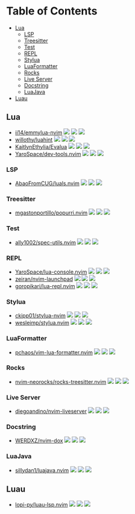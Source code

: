 # Table of Contents

<!-- toc -->

- [Lua](#lua)
  - [LSP](#lsp)
  - [Treesitter](#treesitter)
  - [Test](#test)
  - [REPL](#repl)
  - [Stylua](#stylua)
  - [LuaFormatter](#luaformatter)
  - [Rocks](#rocks)
  - [Live Server](#live-server)
  - [Docstring](#docstring)
  - [LuaJava](#luajava)
- [Luau](#luau)

<!-- tocstop -->

## Lua

- [ii14/emmylua-nvim](https://github.com/ii14/emmylua-nvim) ![](https://img.shields.io/github/stars/ii14/emmylua-nvim) ![](https://img.shields.io/github/last-commit/ii14/emmylua-nvim) ![](https://img.shields.io/github/commit-activity/y/ii14/emmylua-nvim)
- [willothy/luahint](https://github.com/willothy/luahint) ![](https://img.shields.io/github/stars/willothy/luahint) ![](https://img.shields.io/github/last-commit/willothy/luahint) ![](https://img.shields.io/github/commit-activity/y/willothy/luahint)
- [KaitlynEthylia/Evalua](https://github.com/KaitlynEthylia/Evalua) ![](https://img.shields.io/github/stars/KaitlynEthylia/Evalua) ![](https://img.shields.io/github/last-commit/KaitlynEthylia/Evalua) ![](https://img.shields.io/github/commit-activity/y/KaitlynEthylia/Evalua)
- [YaroSpace/dev-tools.nvim](https://github.com/YaroSpace/dev-tools.nvim) ![](https://img.shields.io/github/stars/YaroSpace/dev-tools.nvim) ![](https://img.shields.io/github/last-commit/YaroSpace/dev-tools.nvim) ![](https://img.shields.io/github/commit-activity/y/YaroSpace/dev-tools.nvim)

### LSP

- [AbaoFromCUG/luals.nvim](https://github.com/AbaoFromCUG/luals.nvim) ![](https://img.shields.io/github/stars/AbaoFromCUG/luals.nvim) ![](https://img.shields.io/github/last-commit/AbaoFromCUG/luals.nvim) ![](https://img.shields.io/github/commit-activity/y/AbaoFromCUG/luals.nvim)

### Treesitter

- [mgastonportillo/popurri.nvim](https://github.com/mgastonportillo/popurri.nvim) ![](https://img.shields.io/github/stars/mgastonportillo/popurri.nvim) ![](https://img.shields.io/github/last-commit/mgastonportillo/popurri.nvim) ![](https://img.shields.io/github/commit-activity/y/mgastonportillo/popurri.nvim)

### Test

- [ally1002/spec-utils.nvim](https://github.com/ally1002/spec-utils.nvim) ![](https://img.shields.io/github/stars/ally1002/spec-utils.nvim) ![](https://img.shields.io/github/last-commit/ally1002/spec-utils.nvim) ![](https://img.shields.io/github/commit-activity/y/ally1002/spec-utils.nvim)

### REPL

- [YaroSpace/lua-console.nvim](https://github.com/YaroSpace/lua-console.nvim) ![](https://img.shields.io/github/stars/YaroSpace/lua-console.nvim) ![](https://img.shields.io/github/last-commit/YaroSpace/lua-console.nvim) ![](https://img.shields.io/github/commit-activity/y/YaroSpace/lua-console.nvim)
- [zeiran/nvim-launchpad](https://github.com/zeiran/nvim-launchpad) ![](https://img.shields.io/github/stars/zeiran/nvim-launchpad) ![](https://img.shields.io/github/last-commit/zeiran/nvim-launchpad) ![](https://img.shields.io/github/commit-activity/y/zeiran/nvim-launchpad)
- [goropikari/lua-repl.nvim](https://github.com/goropikari/lua-repl.nvim) ![](https://img.shields.io/github/stars/goropikari/lua-repl.nvim) ![](https://img.shields.io/github/last-commit/goropikari/lua-repl.nvim) ![](https://img.shields.io/github/commit-activity/y/goropikari/lua-repl.nvim)

### Stylua

- [ckipp01/stylua-nvim](https://github.com/ckipp01/stylua-nvim) ![](https://img.shields.io/github/stars/ckipp01/stylua-nvim) ![](https://img.shields.io/github/last-commit/ckipp01/stylua-nvim) ![](https://img.shields.io/github/commit-activity/y/ckipp01/stylua-nvim)
- [wesleimp/stylua.nvim](https://github.com/wesleimp/stylua.nvim) ![](https://img.shields.io/github/stars/wesleimp/stylua.nvim) ![](https://img.shields.io/github/last-commit/wesleimp/stylua.nvim) ![](https://img.shields.io/github/commit-activity/y/wesleimp/stylua.nvim)

### LuaFormatter

- [pchaos/vim-lua-formatter.nvim](https://github.com/pchaos/vim-lua-formatter.nvim) ![](https://img.shields.io/github/stars/pchaos/vim-lua-formatter.nvim) ![](https://img.shields.io/github/last-commit/pchaos/vim-lua-formatter.nvim) ![](https://img.shields.io/github/commit-activity/y/pchaos/vim-lua-formatter.nvim)

### Rocks

- [nvim-neorocks/rocks-treesitter.nvim](https://github.com/nvim-neorocks/rocks-treesitter.nvim) ![](https://img.shields.io/github/stars/nvim-neorocks/rocks-treesitter.nvim) ![](https://img.shields.io/github/last-commit/nvim-neorocks/rocks-treesitter.nvim) ![](https://img.shields.io/github/commit-activity/y/nvim-neorocks/rocks-treesitter.nvim)

### Live Server

- [diegoandino/nvim-liveserver](https://github.com/diegoandino/nvim-liveserver) ![](https://img.shields.io/github/stars/diegoandino/nvim-liveserver) ![](https://img.shields.io/github/last-commit/diegoandino/nvim-liveserver) ![](https://img.shields.io/github/commit-activity/y/diegoandino/nvim-liveserver)

### Docstring

- [WERDXZ/nvim-dox](https://github.com/WERDXZ/nvim-dox) ![](https://img.shields.io/github/stars/WERDXZ/nvim-dox) ![](https://img.shields.io/github/last-commit/WERDXZ/nvim-dox) ![](https://img.shields.io/github/commit-activity/y/WERDXZ/nvim-dox)

### LuaJava

- [sillydan1/luajava.nvim](https://github.com/sillydan1/luajava.nvim) ![](https://img.shields.io/github/stars/sillydan1/luajava.nvim) ![](https://img.shields.io/github/last-commit/sillydan1/luajava.nvim) ![](https://img.shields.io/github/commit-activity/y/sillydan1/luajava.nvim)

## Luau

- [lopi-py/luau-lsp.nvim](https://github.com/lopi-py/luau-lsp.nvim) ![](https://img.shields.io/github/stars/lopi-py/luau-lsp.nvim) ![](https://img.shields.io/github/last-commit/lopi-py/luau-lsp.nvim) ![](https://img.shields.io/github/commit-activity/y/lopi-py/luau-lsp.nvim)
